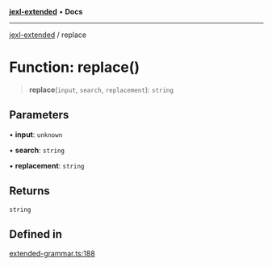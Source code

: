 [**jexl-extended**](../README.md) • **Docs**

***

[jexl-extended](../README.md) / replace

# Function: replace()

> **replace**(`input`, `search`, `replacement`): `string`

## Parameters

• **input**: `unknown`

• **search**: `string`

• **replacement**: `string`

## Returns

`string`

## Defined in

[extended-grammar.ts:188](https://github.com/nikoraes/jexl-extended/blob/0f5e836bd796a7ceb7bc07f325b2ca770e2551a1/src/extended-grammar.ts#L188)
